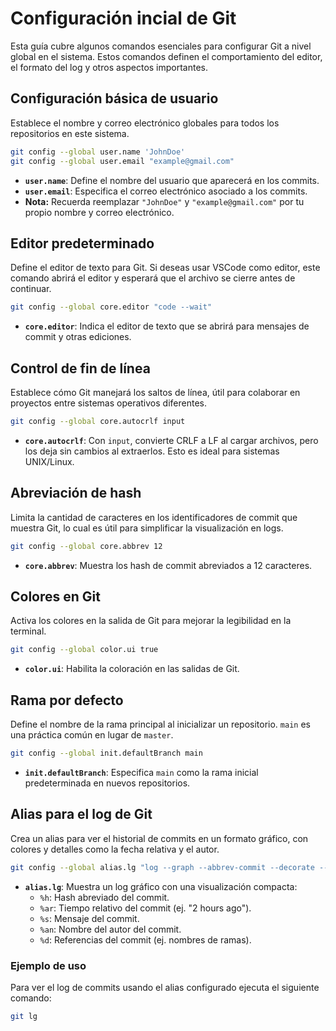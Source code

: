 # Configuración incial de Git

Esta guía cubre algunos comandos esenciales para configurar Git a nivel global en el sistema. Estos comandos definen el comportamiento del editor, el formato del log y otros aspectos importantes.

## Configuración básica de usuario

Establece el nombre y correo electrónico globales para todos los repositorios en este sistema.

```bash
git config --global user.name 'JohnDoe'
git config --global user.email "example@gmail.com"
```

- **`user.name`**: Define el nombre del usuario que aparecerá en los commits.
- **`user.email`**: Especifica el correo electrónico asociado a los commits.
- **Nota:** Recuerda reemplazar `"JohnDoe"` y `"example@gmail.com"` por tu propio nombre y correo electrónico.

## Editor predeterminado

Define el editor de texto para Git. Si deseas usar VSCode como editor, este comando abrirá el editor y esperará que el archivo se cierre antes de continuar.

```bash
git config --global core.editor "code --wait"
```

- **`core.editor`**: Indica el editor de texto que se abrirá para mensajes de commit y otras ediciones.

## Control de fin de línea

Establece cómo Git manejará los saltos de línea, útil para colaborar en proyectos entre sistemas operativos diferentes.

```bash
git config --global core.autocrlf input
```

- **`core.autocrlf`**: Con `input`, convierte CRLF a LF al cargar archivos, pero los deja sin cambios al extraerlos. Esto es ideal para sistemas UNIX/Linux.

## Abreviación de hash

Limita la cantidad de caracteres en los identificadores de commit que muestra Git, lo cual es útil para simplificar la visualización en logs.

```bash
git config --global core.abbrev 12
```

- **`core.abbrev`**: Muestra los hash de commit abreviados a 12 caracteres.

## Colores en Git

Activa los colores en la salida de Git para mejorar la legibilidad en la terminal.

```bash
git config --global color.ui true
```

- **`color.ui`**: Habilita la coloración en las salidas de Git.

## Rama por defecto

Define el nombre de la rama principal al inicializar un repositorio. `main` es una práctica común en lugar de `master`.

```bash
git config --global init.defaultBranch main
```

- **`init.defaultBranch`**: Especifica `main` como la rama inicial predeterminada en nuevos repositorios.

## Alias para el log de Git

Crea un alias para ver el historial de commits en un formato gráfico, con colores y detalles como la fecha relativa y el autor.

```bash
git config --global alias.lg "log --graph --abbrev-commit --decorate --format=format:'%C(bold blue)%h%C(reset) - %C(bold green)(%ar)%C(reset) %C()%s%C(reset) %C(white)- %an%C(reset)%C(bold red)%d%C(reset)' --all"
```

- **`alias.lg`**: Muestra un log gráfico con una visualización compacta:
  - `%h`: Hash abreviado del commit.
  - `%ar`: Tiempo relativo del commit (ej. "2 hours ago").
  - `%s`: Mensaje del commit.
  - `%an`: Nombre del autor del commit.
  - `%d`: Referencias del commit (ej. nombres de ramas).

### Ejemplo de uso

Para ver el log de commits usando el alias configurado ejecuta el siguiente comando:

```bash
git lg
```
